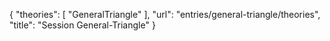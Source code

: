 {
    "theories": [
        "GeneralTriangle"
    ],
    "url": "entries/general-triangle/theories",
    "title": "Session General-Triangle"
}
